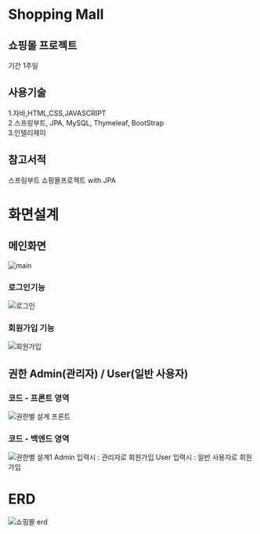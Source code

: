 # Shopping Mall

## 쇼핑몰 프로젝트
기간 1주일

## 사용기술
1.자바,HTML,CSS,JAVASCRIPT<br>
2.스프링부트, JPA, MySQL, Thymeleaf, BootStrap<br>
3.인텔리제이

## 참고서적
스프링부트 쇼핑몰프로젝트 with JPA

# 화면설계
## 메인화면
![main](https://user-images.githubusercontent.com/96603612/208228230-15486356-901d-4816-a4c2-97bdbd512b72.png)

### 로그인기능
![로그인](https://user-images.githubusercontent.com/96603612/208228356-8074e82f-a231-4a25-8bff-5ebadb9fd7b6.png)

### 회원가입 기능
![회원가입](https://user-images.githubusercontent.com/96603612/208228357-ed014cab-243b-4861-8342-a6e65c3cf93c.png)

## 권한 Admin(관리자) / User(일반 사용자)
### 코드 - 프론트 영역 
![권한별 설계 프론트](https://user-images.githubusercontent.com/96603612/208228469-fe648233-7bda-43c9-82d5-b3c484f275ae.png)
### 코드 - 백엔드 영역
![권한별 설계1](https://user-images.githubusercontent.com/96603612/208228472-8cfb0c25-07dc-4bfe-bce1-e8de90861acf.png)
Admin 입력시 : 관리자로 회원가입
User 입력시 : 일반 사용자로 회원가입 

# ERD
![쇼핑몰 erd](https://user-images.githubusercontent.com/96603612/208227946-d9ccbd24-2b8a-4e16-b764-1b47ac980d88.png)
